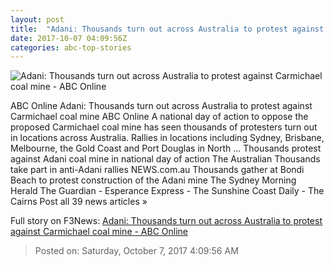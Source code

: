 ```yaml
---
layout: post
title:  "Adani: Thousands turn out across Australia to protest against Carmichael coal mine - ABC Online"
date: 2017-10-07 04:09:56Z
categories: abc-top-stories
---
```


![Adani: Thousands turn out across Australia to protest against Carmichael coal mine - ABC Online](http://www.abc.net.au/news/image/9026572-1x1-700x700.jpg)

ABC Online Adani: Thousands turn out across Australia to protest against Carmichael coal mine ABC Online A national day of action to oppose the proposed Carmichael coal mine has seen thousands of protesters turn out in locations across Australia. Rallies in locations including Sydney, Brisbane, Melbourne, the Gold Coast and Port Douglas in North ... Thousands protest against Adani coal mine in national day of action The Australian Thousands take part in anti-Adani rallies NEWS.com.au Thousands gather at Bondi Beach to protest construction of the Adani mine The Sydney Morning Herald The Guardian - Esperance Express - The Sunshine Coast Daily - The Cairns Post all 39 news articles »


Full story on F3News: [Adani: Thousands turn out across Australia to protest against Carmichael coal mine - ABC Online](http://www.f3nws.com/n/dBsn2E)

> Posted on: Saturday, October 7, 2017 4:09:56 AM
